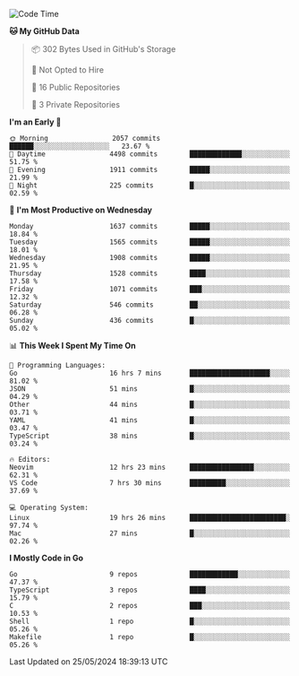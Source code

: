 <!--START_SECTION:waka-->
![Code Time](http://img.shields.io/badge/Code%20Time-648%20hrs%209%20mins-blue)

**🐱 My GitHub Data** 

> 📦 302 Bytes Used in GitHub's Storage 
 > 
> 🚫 Not Opted to Hire
 > 
> 📜 16 Public Repositories 
 > 
> 🔑 3 Private Repositories 
 > 
**I'm an Early 🐤** 

```text
🌞 Morning                2057 commits        ██████░░░░░░░░░░░░░░░░░░░   23.67 % 
🌆 Daytime                4498 commits        █████████████░░░░░░░░░░░░   51.75 % 
🌃 Evening                1911 commits        █████░░░░░░░░░░░░░░░░░░░░   21.99 % 
🌙 Night                  225 commits         █░░░░░░░░░░░░░░░░░░░░░░░░   02.59 % 
```
📅 **I'm Most Productive on Wednesday** 

```text
Monday                   1637 commits        █████░░░░░░░░░░░░░░░░░░░░   18.84 % 
Tuesday                  1565 commits        █████░░░░░░░░░░░░░░░░░░░░   18.01 % 
Wednesday                1908 commits        █████░░░░░░░░░░░░░░░░░░░░   21.95 % 
Thursday                 1528 commits        ████░░░░░░░░░░░░░░░░░░░░░   17.58 % 
Friday                   1071 commits        ███░░░░░░░░░░░░░░░░░░░░░░   12.32 % 
Saturday                 546 commits         ██░░░░░░░░░░░░░░░░░░░░░░░   06.28 % 
Sunday                   436 commits         █░░░░░░░░░░░░░░░░░░░░░░░░   05.02 % 
```


📊 **This Week I Spent My Time On** 

```text
💬 Programming Languages: 
Go                       16 hrs 7 mins       ████████████████████░░░░░   81.02 % 
JSON                     51 mins             █░░░░░░░░░░░░░░░░░░░░░░░░   04.29 % 
Other                    44 mins             █░░░░░░░░░░░░░░░░░░░░░░░░   03.71 % 
YAML                     41 mins             █░░░░░░░░░░░░░░░░░░░░░░░░   03.47 % 
TypeScript               38 mins             █░░░░░░░░░░░░░░░░░░░░░░░░   03.24 % 

🔥 Editors: 
Neovim                   12 hrs 23 mins      ████████████████░░░░░░░░░   62.31 % 
VS Code                  7 hrs 30 mins       █████████░░░░░░░░░░░░░░░░   37.69 % 

💻 Operating System: 
Linux                    19 hrs 26 mins      ████████████████████████░   97.74 % 
Mac                      27 mins             █░░░░░░░░░░░░░░░░░░░░░░░░   02.26 % 
```

**I Mostly Code in Go** 

```text
Go                       9 repos             ████████████░░░░░░░░░░░░░   47.37 % 
TypeScript               3 repos             ████░░░░░░░░░░░░░░░░░░░░░   15.79 % 
C                        2 repos             ███░░░░░░░░░░░░░░░░░░░░░░   10.53 % 
Shell                    1 repo              █░░░░░░░░░░░░░░░░░░░░░░░░   05.26 % 
Makefile                 1 repo              █░░░░░░░░░░░░░░░░░░░░░░░░   05.26 % 
```




 Last Updated on 25/05/2024 18:39:13 UTC
<!--END_SECTION:waka-->

